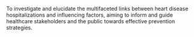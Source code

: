 To investigate and elucidate the multifaceted links between heart disease hospitalizations and influencing factors, aiming to inform and guide healthcare stakeholders and the public towards effective prevention strategies.
